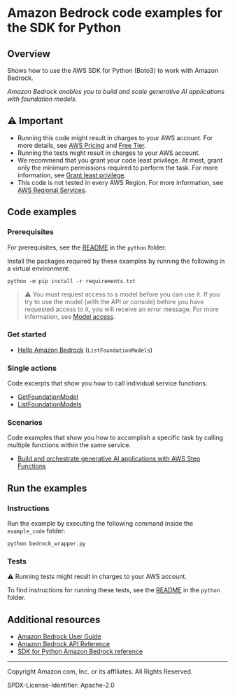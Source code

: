 # Amazon Bedrock code examples for the SDK for Python

## Overview

Shows how to use the AWS SDK for Python (Boto3) to work with Amazon Bedrock.

<!--custom.overview.start-->
<!--custom.overview.end-->

_Amazon Bedrock enables you to build and scale generative AI applications with foundation models._

## ⚠ Important

* Running this code might result in charges to your AWS account. For more details, see [AWS Pricing](https://aws.amazon.com/pricing/) and [Free Tier](https://aws.amazon.com/free/).
* Running the tests might result in charges to your AWS account.
* We recommend that you grant your code least privilege. At most, grant only the minimum permissions required to perform the task. For more information, see [Grant least privilege](https://docs.aws.amazon.com/IAM/latest/UserGuide/best-practices.html#grant-least-privilege).
* This code is not tested in every AWS Region. For more information, see [AWS Regional Services](https://aws.amazon.com/about-aws/global-infrastructure/regional-product-services).

<!--custom.important.start-->
<!--custom.important.end-->

## Code examples

### Prerequisites

For prerequisites, see the [README](../../README.md#Prerequisites) in the `python` folder.

Install the packages required by these examples by running the following in a virtual environment:

```
python -m pip install -r requirements.txt
```

<!--custom.prerequisites.start-->
> ⚠ You must request access to a model before you can use it. If you try to use the model (with the API or console) before you have requested access to it, you will receive an error message. For more information, see [Model access](https://docs.aws.amazon.com/bedrock/latest/userguide/model-access.html).
<!--custom.prerequisites.end-->

### Get started

- [Hello Amazon Bedrock](hello_bedrock.py#L5) (`ListFoundationModels`)


### Single actions

Code excerpts that show you how to call individual service functions.

- [GetFoundationModel](bedrock_wrapper.py#L33)
- [ListFoundationModels](bedrock_wrapper.py#L53)


<!--custom.examples.start-->
### Scenarios

Code examples that show you how to accomplish a specific task by calling multiple
functions within the same service.

- [Build and orchestrate generative AI applications with AWS Step Functions](https://github.com/aws-samples/amazon-bedrock-serverless-prompt-chaining)
<!--custom.examples.end-->

## Run the examples

### Instructions


<!--custom.instructions.start-->
Run the example by executing the following command inside the `example_code` folder:

```
python bedrock_wrapper.py
```
<!--custom.instructions.end-->



### Tests

⚠ Running tests might result in charges to your AWS account.


To find instructions for running these tests, see the [README](../../README.md#Tests)
in the `python` folder.



<!--custom.tests.start-->
<!--custom.tests.end-->

## Additional resources

- [Amazon Bedrock User Guide](https://docs.aws.amazon.com/bedrock/latest/userguide/what-is-bedrock.html)
- [Amazon Bedrock API Reference](https://docs.aws.amazon.com/bedrock/latest/APIReference/welcome.html)
- [SDK for Python Amazon Bedrock reference](https://boto3.amazonaws.com/v1/documentation/api/latest/reference/services/bedrock.html)

<!--custom.resources.start-->
<!--custom.resources.end-->

---

Copyright Amazon.com, Inc. or its affiliates. All Rights Reserved.

SPDX-License-Identifier: Apache-2.0